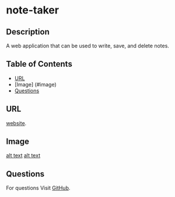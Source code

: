 # note-taker


## Description
A web application that can be used to write, save, and delete notes.

## Table of Contents
- [URL](#url)
- [Image] (#image)
- [Questions](#questions)


##  URL
[website](https://shielded-ocean-83265-9363e8fa431d.herokuapp.com).   

## Image

[alt text](./public/assets/image.jpeg)
[alt text](./public/assets/note-taker-heroku.jpeg)

## Questions
For questions Visit [GitHub](https://github.com/dougyfresh208).